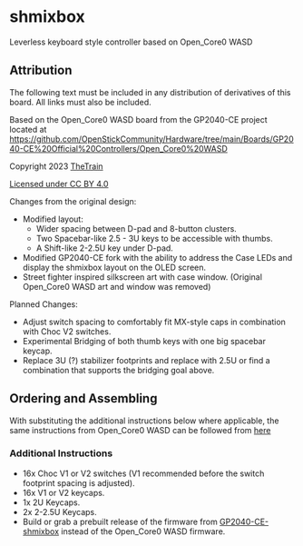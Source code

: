 # shmixbox
Leverless keyboard style controller based on Open_Core0 WASD

## Attribution

The following text must be included in any distribution of derivatives of this board. All links must also be included.

Based on the Open_Core0 WASD board from the GP2040-CE project located at https://github.com/OpenStickCommunity/Hardware/tree/main/Boards/GP2040-CE%20Official%20Controllers/Open_Core0%20WASD

Copyright 2023 [TheTrain](https://github.com/TheTrainGoes)

[Licensed under CC BY 4.0](https://creativecommons.org/licenses/by/4.0/)

Changes from the original design:
  - Modified layout:
      - Wider spacing between D-pad and 8-button clusters.
      - Two Spacebar-like 2.5 - 3U keys to be accessible with thumbs.
      - A Shift-like 2-2.5U key under D-pad.
  - Modified GP2040-CE fork with the ability to address the Case LEDs and display the shmixbox layout on the OLED screen.
  - Street fighter inspired silkscreen art with case window. (Original Open_Core0 WASD art and window was removed)

Planned Changes:
  - Adjust switch spacing to comfortably fit MX-style caps in combination with Choc V2 switches.
  - Experimental Bridging of both thumb keys with one big spacebar keycap.
  - Replace 3U (?) stabilizer footprints and replace with 2.5U or find a combination that supports the bridging goal above.

## Ordering and Assembling

With substituting the additional instructions below where applicable, the same instructions from Open_Core0 WASD can be followed from [here](https://github.com/OpenStickCommunity/Hardware/tree/main/Boards/GP2040-CE%20Official%20Controllers/Open_Core0%20WASD)

### Additional Instructions
  - 16x Choc V1 or V2 switches (V1 recommended before the switch footprint spacing is adjusted).
  - 16x V1 or V2 keycaps.
  - 1x 2U Keycaps.
  - 2x 2-2.5U Keycaps.
  - Build or grab a prebuilt release of the firmware from [GP2040-CE-shmixbox](https://github.com/xKynn/GP2040-CE-shmixbox) instead of the Open_Core0 WASD firmware.
